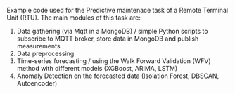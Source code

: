 Example code used for the Predictive maintenace task of a Remote Terminal Unit (RTU).
The main modules of this task are:
  1) Data gathering (via Mqtt in a MongoDB) / simple Python scripts to subscribe to MQTT broker, store data in MongoDB and publish measurements
  2) Data preprocessing
  3) Time-series forecasting / using the Walk Forward Validation (WFV) method with different models (XGBoost, ARIMA, LSTM)
  4) Anomaly Detection on the forecasted data (Isolation Forest, DBSCAN, Autoencoder)
